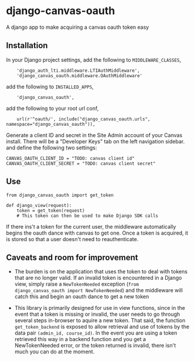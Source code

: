 django-canvas-oauth
===================

A django app to make acquiring a canvas oauth token easy

## Installation

In your Django project settings, add the following to `MIDDLEWARE_CLASSES`,
```
    'django_auth_lti.middleware.LTIAuthMiddleware',
    'django_canvas_oauth.middleware.OAuthMiddleware'
```

add the following to `INSTALLED_APPS`,
```
    'django_canvas_oauth',
```

add the following to your root url conf,
```
    url(r'^oauth/', include("django_canvas_oauth.urls", namespace="django_canvas_oauth")),
```

Generate a client ID and secret in the Site Admin account of your Canvas install.
There will be a "Developer Keys" tab on the left navigation sidebar.
and define the following two settings:
```
CANVAS_OAUTH_CLIENT_ID = "TODO: canvas client id"
CANVAS_OAUTH_CLIENT_SECRET = "TODO: canvas client secret"
```

## Use

```
from django_canvas_oauth import get_token

def django_view(request):
    token = get_token(request)
    # This token can then be used to make Django SDK calls
```

If there ins't a token for the current user, the middleware automatically begins
the oauth dance with canvas to get one.  Once a token is acquired, it is stored
so that a user doesn't need to reauthenticate.

## Caveats and room for improvement

* The burden is on the application that uses the token to deal with tokens
that are no longer valid.  If an invalid token is encountered in a Django view,
simply raise a `NewTokenNeeded` exception
(`from django_canvas_oauth import NewTokenNeeded`) and the middleware will catch
this and begin an oauth dance to get a new token

* This library is primarily designed for use in view functions, since in the
event that a token is missing or invalid, the user needs to go through several
steps in-browser to aquire a new token.  That said, the function
`get_token_backend` is exposed to allow retrieval and use of tokens by the data
pair `(admin_id, course_id)`.  In the event you are using a token retrieved this
way in a backend function and you get a NewTokenNeeded error, or the token
returned is invalid, there isn't much you can do at the moment.